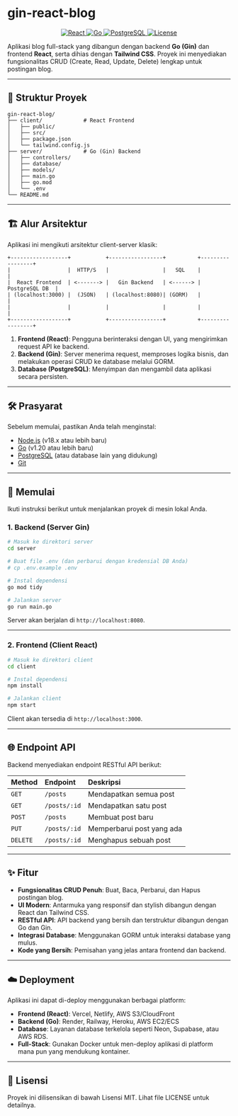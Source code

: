 # gin-react-blog

<p align="center">
  <a href="https://react.dev/" target="_blank">
    <img src="https://img.shields.io/badge/React-18.2.0-61DAFB?style=for-the-badge&logo=react" alt="React">
  </a>
  <a href="https://go.dev/" target="_blank">
    <img src="https://img.shields.io/badge/Go-1.20+-00ADD8?style=for-the-badge&logo=go" alt="Go">
  </a>
  <a href="https://www.postgresql.org" target="_blank">
    <img src="https://img.shields.io/badge/Database-PostgreSQL-4169E1?style=for-the-badge&logo=postgresql" alt="PostgreSQL">
  </a>
  <a href="/LICENSE" target="_blank">
    <img src="https://img.shields.io/badge/License-MIT-yellow?style=for-the-badge" alt="License">
  </a>
</p>

Aplikasi blog full-stack yang dibangun dengan backend **Go (Gin)** dan frontend **React**, serta dihias dengan **Tailwind CSS**. Proyek ini menyediakan fungsionalitas CRUD (Create, Read, Update, Delete) lengkap untuk postingan blog.

---

## 📂 Struktur Proyek

```text
gin-react-blog/
├── client/             # React Frontend
│   ├── public/
│   ├── src/
│   ├── package.json
│   └── tailwind.config.js
├── server/             # Go (Gin) Backend
│   ├── controllers/
│   ├── database/
│   ├── models/
│   ├── main.go
│   ├── go.mod
│   └── .env
└── README.md
```

---

## 🏗️ Alur Arsitektur

Aplikasi ini mengikuti arsitektur client-server klasik:

```text
+------------------+           +-----------------+          +-----------------+
|                  |  HTTP/S   |                 |   SQL    |                 |
|  React Frontend  | <-------> |   Gin Backend   | <------> |  PostgreSQL DB  |
| (localhost:3000) |  (JSON)   | (localhost:8080)| (GORM)   |                 |
|                  |           |                 |          |                 |
+------------------+           +-----------------+          +-----------------+
```

1.  **Frontend (React)**: Pengguna berinteraksi dengan UI, yang mengirimkan request API ke backend.
2.  **Backend (Gin)**: Server menerima request, memproses logika bisnis, dan melakukan operasi CRUD ke database melalui GORM.
3.  **Database (PostgreSQL)**: Menyimpan dan mengambil data aplikasi secara persisten.

---

## 🛠️ Prasyarat

Sebelum memulai, pastikan Anda telah menginstal:

-   [Node.js](https://nodejs.org/en/) (v18.x atau lebih baru)
-   [Go](https://go.dev/doc/install) (v1.20 atau lebih baru)
-   [PostgreSQL](https://www.postgresql.org/download/) (atau database lain yang didukung)
-   [Git](https://git-scm.com/)

---

## 🚀 Memulai

Ikuti instruksi berikut untuk menjalankan proyek di mesin lokal Anda.

### 1. Backend (Server Gin)

```bash
# Masuk ke direktori server
cd server

# Buat file .env (dan perbarui dengan kredensial DB Anda)
# cp .env.example .env

# Instal dependensi
go mod tidy

# Jalankan server
go run main.go
```
Server akan berjalan di `http://localhost:8080`.

---

### 2. Frontend (Client React)

```bash
# Masuk ke direktori client
cd client

# Instal dependensi
npm install

# Jalankan client
npm start
```
Client akan tersedia di `http://localhost:3000`.

---

## 🌐 Endpoint API

Backend menyediakan endpoint RESTful API berikut:

| Method   | Endpoint      | Deskripsi                  |
| :------- | :------------ | :------------------------- |
| `GET`    | `/posts`      | Mendapatkan semua post     |
| `GET`    | `/posts/:id`  | Mendapatkan satu post      |
| `POST`   | `/posts`      | Membuat post baru          |
| `PUT`    | `/posts/:id`  | Memperbarui post yang ada  |
| `DELETE` | `/posts/:id`  | Menghapus sebuah post      |

---

## ✨ Fitur

-   **Fungsionalitas CRUD Penuh**: Buat, Baca, Perbarui, dan Hapus postingan blog.
-   **UI Modern**: Antarmuka yang responsif dan stylish dibangun dengan React dan Tailwind CSS.
-   **RESTful API**: API backend yang bersih dan terstruktur dibangun dengan Go dan Gin.
-   **Integrasi Database**: Menggunakan GORM untuk interaksi database yang mulus.
-   **Kode yang Bersih**: Pemisahan yang jelas antara frontend dan backend.

---

## ☁️ Deployment

Aplikasi ini dapat di-deploy menggunakan berbagai platform:

-   **Frontend (React)**: Vercel, Netlify, AWS S3/CloudFront
-   **Backend (Go)**: Render, Railway, Heroku, AWS EC2/ECS
-   **Database**: Layanan database terkelola seperti Neon, Supabase, atau AWS RDS.
-   **Full-Stack**: Gunakan Docker untuk men-deploy aplikasi di platform mana pun yang mendukung kontainer.

---

## 📜 Lisensi

Proyek ini dilisensikan di bawah Lisensi MIT. Lihat file LICENSE untuk detailnya.
